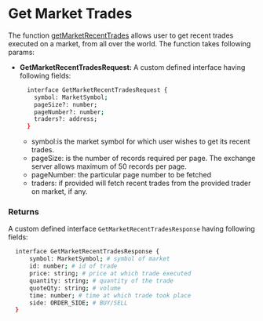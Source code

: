 Get Market Trades
===

The function [getMarketRecentTrades](https://github.com/fireflyprotocol/FireflyClient/blob/9de8442be50a074212f962bb3ef74899a3955766/src/fireflyClient.ts#L487) allows user to get recent trades executed on a market, from all over the world. The function takes following params:

- **GetMarketRecentTradesRequest:** A custom defined interface having following fields:
  ```bash
    interface GetMarketRecentTradesRequest {
      symbol: MarketSymbol;
      pageSize?: number;
      pageNumber?: number;
      traders?: address;
    }
  ```
    - symbol:is the market symbol for which user wishes to get its recent trades.
    - pageSize: is the number of records required per page. The exchange server allows maximum of 50 records per page.
    - pageNumber: the particular page number to be fetched
    - traders: if provided will fetch recent trades from the provided trader on market, if any.

### Returns
A custom defined interface `GetMarketRecentTradesResponse` having following fields:
  ```bash
    interface GetMarketRecentTradesResponse {
        symbol: MarketSymbol; # symbol of market
        id: number; # id of trade 
        price: string; # price at which trade executed 
        quantity: string; # quantity of the trade 
        quoteQty: string; # volume
        time: number; # time at which trade took place
        side: ORDER_SIDE; # BUY/SELL
    }
  ```